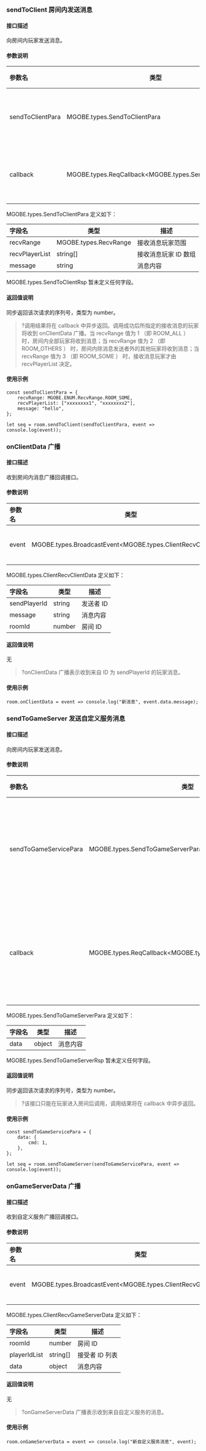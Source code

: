

### sendToClient 房间内发送消息

#### 接口描述
向房间内玩家发送消息。

#### 参数说明

|参数名|类型|描述|
|:---|---|---|
|sendToClientPara|MGOBE.types.SendToClientPara|发送消息参数|
|callback|MGOBE.types.ReqCallback&lt;MGOBE.types.SendToClientRsp&gt;|发送消息回调|

MGOBE.types.SendToClientPara 定义如下：

|字段名|类型|描述|
|:---|---|---|
|recvRange|MGOBE.types.RecvRange|接收消息玩家范围|
|recvPlayerList|string[]|接收消息玩家 ID 数组|
|message|string|消息内容|

MGOBE.types.SendToClientRsp 暂未定义任何字段。

#### 返回值说明
同步返回该次请求的序列号，类型为 number。


>?调用结果将在 callback 中异步返回。调用成功后所指定的接收消息的玩家将收到 onClientData 广播。当 recvRange 值为 1 （即 ROOM_ALL ） 时，房间内全部玩家将收到消息；当 recvRange 值为 2 （即 ROOM_OTHERS ） 时，房间内除消息发送者外的其他玩家将收到消息；当 recvRange 值为 3 （即 ROOM_SOME ） 时，接收消息玩家才由 recvPlayerList 决定。

#### 使用示例
```
const sendToClientPara = {
	recvRange: MGOBE.ENUM.RecvRange.ROOM_SOME,
	recvPlayerList: ["xxxxxxxx1", "xxxxxxxx2"],
	message: "hello",
};

let seq = room.sendToClient(sendToClientPara, event => console.log(event));
```


### onClientData 广播

#### 接口描述
收到房间内消息广播回调接口。

#### 参数说明

|参数名|类型|描述|
|:---|---|---|
|event|MGOBE.types.BroadcastEvent&lt;MGOBE.types.ClientRecvClientData&gt;|回调参数|

MGOBE.types.ClientRecvClientData 定义如下：

|字段名|类型|描述|
|:---|---|---|
|sendPlayerId|string|发送者 ID|
|message|string|消息内容|
|roomId|number|房间 ID|

#### 返回值说明
无


>?onClientData 广播表示收到来自 ID 为 sendPlayerId 的玩家消息。

#### 使用示例

```
room.onClientData = event => console.log("新消息", event.data.message);
```

### sendToGameServer 发送自定义服务消息

#### 接口描述
向房间内玩家发送消息。

#### 参数说明

|参数名|类型|描述|
|:---|---|---|
|sendToGameServicePara|MGOBE.types.SendToGameServerPara|发送自定义服务消息参数|
|callback|MGOBE.types.ReqCallback&lt;MGOBE.types.SendToGameServerRsp&gt;|发送自定义服务消息回调|

MGOBE.types.SendToGameServerPara 定义如下：

|字段名|类型|描述|
|:---|---|---|
|data|object|消息内容|

MGOBE.types.SendToGameServerRsp 暂未定义任何字段。

#### 返回值说明
同步返回该次请求的序列号，类型为 number。


>?该接口只能在玩家进入房间后调用，调用结果将在 callback 中异步返回。

#### 使用示例
```
const sendToGameServicePara = {
	data: {
		cmd: 1,
	},
};

let seq = room.sendToGameServer(sendToGameServicePara, event => console.log(event));
```

### onGameServerData 广播

#### 接口描述
收到自定义服务广播回调接口。

#### 参数说明

|参数名|类型|描述|
|:---|---|---|
|event|MGOBE.types.BroadcastEvent&lt;MGOBE.types.ClientRecvGameServerData&gt;|回调参数|

MGOBE.types.ClientRecvGameServerData 定义如下：

|字段名|类型|描述|
|:---|---|---|
|roomId|number|房间 ID|
|playerIdList|string[]|接受者 ID 列表|
|data|object|消息内容|

#### 返回值说明
无


>?onGameServerData 广播表示收到来自自定义服务的消息。

#### 使用示例

```
room.onGameServerData = event => console.log("新自定义服务消息", event);
```













